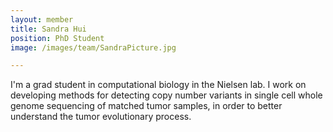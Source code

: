 ```yaml
---
layout: member
title: Sandra Hui
position: PhD Student
image: /images/team/SandraPicture.jpg

---
```


I'm a grad student in computational biology in the Nielsen lab. I work on developing methods for detecting copy number variants in single cell whole genome sequencing of matched tumor samples, in order to better understand the tumor evolutionary process.